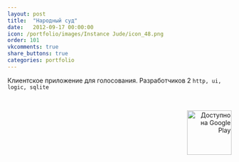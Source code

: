```yaml
---
layout: post
title:  "Народный суд"
date:   2012-09-17 00:00:00
icon: /portfolio/images/Instance Jude/icon_48.png
order: 101
vkcomments: true
share_buttons: true
categories: portfolio
---
```


Клиентское приложение для голосования. Разработчиков 2 `http, ui, logic, sqlite`

<p>
<div>
<a class="example-image-link" href="{{ site.baseurl }}/portfolio/images/Instance Jude/1.png" data-lightbox="example-set" data-title="Народный суд"><img class="example-image" src="{{ site.baseurl }}/portfolio/images/Instance Jude/thumb_1.png" alt=""/></a>
<a class="example-image-link" href="{{ site.baseurl }}/portfolio/images/Instance Jude/2.png" data-lightbox="example-set" data-title="Народный суд"><img class="example-image" src="{{ site.baseurl }}/portfolio/images/Instance Jude/thumb_2.png" alt=""/></a>
<a class="example-image-link" href="{{ site.baseurl }}/portfolio/images/Instance Jude/3.png" data-lightbox="example-set" data-title="Народный суд"><img class="example-image" src="{{ site.baseurl }}/portfolio/images/Instance Jude/thumb_3.png" alt=""/></a>
<a class="example-image-link" href="{{ site.baseurl }}/portfolio/images/Instance Jude/4.png" data-lightbox="example-set" data-title="Народный суд"><img class="example-image" src="{{ site.baseurl }}/portfolio/images/Instance Jude/thumb_4.png" alt=""/></a>
<a class="example-image-link" href="{{ site.baseurl }}/portfolio/images/Instance Jude/5.png" data-lightbox="example-set" data-title="Народный суд"><img class="example-image" src="{{ site.baseurl }}/portfolio/images/Instance Jude/thumb_5.png" alt=""/></a>
<a class="example-image-link" href="{{ site.baseurl }}/portfolio/images/Instance Jude/6.png" data-lightbox="example-set" data-title="Народный суд"><img class="example-image" src="{{ site.baseurl }}/portfolio/images/Instance Jude/thumb_6.png" alt=""/></a>
</div>
</p>

<p align="right">
<a href='https://play.google.com/store/apps/details?id=ru.narodnyjsud.android.apps.client&utm_source=global_co&utm_medium=prtnr&utm_content=Mar2515&utm_campaign=PartBadge&pcampaignid=MKT-Other-global-all-co-prtnr-py-PartBadge-Mar2515-1'><img alt='Доступно на Google Play' src='https://play.google.com/intl/en_us/badges/images/generic/ru_badge_web_generic.png' width="100"/></a>
</p>

<!--more-->

